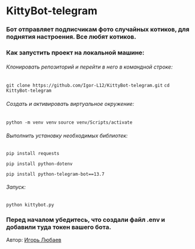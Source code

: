 # KittyBot-telegram
### Бот отправляет подписчикам фото случайных котиков, для поднятия настроения. Все любят котиков.
### Как запустить проект на локальной машине:
###### Клонировать репозиторий и перейти в него в командной строке:
`git clone https://github.com/Igor-L12/KittyBot-telegram.git`
`cd KittyBot-telegram`
###### Создать и активировать виртуальное окружение:
`python -m venv venv`
`source venv/Scripts/activate`
###### Выполнить установку необходимых библиотек:
`pip install requests`

`pip install python-dotenv`

`pip install python-telegram-bot==13.7`
###### Запуск:
`python kittybot.py`

### Перед началом убедитесь, что создали файл .env и добавили туда токен вашего бота.
Автор: [Игорь Любаев](https://github.com/Igor-L12)
